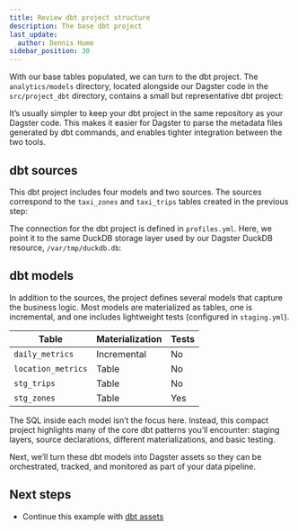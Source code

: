 ```yaml
---
title: Review dbt project structure
description: The base dbt project
last_update:
  author: Dennis Hume
sidebar_position: 30
---
```


With our base tables populated, we can turn to the dbt project. The `analytics/models` directory, located alongside our Dagster code in the `src/project_dbt` directory, contains a small but representative dbt project:

<CliInvocationExample path="docs_projects/project_dbt/tree/dbt_project.txt" />

It’s usually simpler to keep your dbt project in the same repository as your Dagster code. This makes it easier for Dagster to parse the metadata files generated by dbt commands, and enables tighter integration between the two tools.

## dbt sources

This dbt project includes four models and two sources. The sources correspond to the `taxi_zones` and `taxi_trips` tables created in the previous step:

<CodeExample
  path="docs_projects/project_dbt/src/project_dbt/analytics/models/sources/raw_taxis.yml"
  language="yaml"
  title="src/project_dbt/analytics/models/sources/raw_taxis.yml"
/>

The connection for the dbt project is defined in `profiles.yml`. Here, we point it to the same DuckDB storage layer used by our Dagster DuckDB resource, `/var/tmp/duckdb.db`:

<CodeExample
  path="docs_projects/project_dbt/src/project_dbt/analytics/profiles.yml"
  language="yaml"
  title="src/project_dbt/analytics/profiles.yml"
/>

## dbt models

In addition to the sources, the project defines several models that capture the business logic. Most models are materialized as tables, one is incremental, and one includes lightweight tests (configured in `staging.yml`).

| Table              | Materialization | Tests |
| ------------------ | --------------- | ----- |
| `daily_metrics`    | Incremental     | No    |
| `location_metrics` | Table           | No    |
| `stg_trips`        | Table           | No    |
| `stg_zones`        | Table           | Yes   |

The SQL inside each model isn’t the focus here. Instead, this compact project highlights many of the core dbt patterns you’ll encounter: staging layers, source declarations, different materializations, and basic testing.

Next, we’ll turn these dbt models into Dagster assets so they can be orchestrated, tracked, and monitored as part of your data pipeline.

## Next steps

- Continue this example with [dbt assets](/examples/dbt/dbt-assets)
